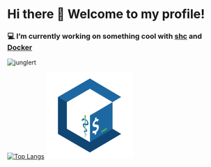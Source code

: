 # Hi there 👋 Welcome to my profile!
### :computer: I’m currently working on something cool with [shc](https://github.com/ServerHealthCheck/shc) and [Docker](https://docker.com/)
<p align="left"> <img src="https://komarev.com/ghpvc/?username=junglert&label=Profile%20views&color=0e9bb4&style=flat" alt="junglert" /></p>

[![Top Langs](https://github-readme-stats.vercel.app/api/top-langs/?username=junglert&theme=slateorange&layout=compact)](https://github.com/anuraghazra/github-readme-stats)
<a href="https://github.com/ServerHealthCheck/shc"><img src="https://raw.githubusercontent.com/ServerHealthCheck/shc/master/media/shc_logo.png" width="200" height="200">
<!--
**junglert/junglert** is a ✨ _special_ ✨ repository because its `README.md` (this file) appears on your GitHub profile.

Here are some ideas to get you started:

- 🔭 I’m currently working on ...
- 🌱 I’m currently learning ...
- 👯 I’m looking to collaborate on ...
- 🤔 I’m looking for help with ...
- 💬 Ask me about ...
- 📫 How to reach me: ...
- 😄 Pronouns: ...
- ⚡ Fun fact: ...
-->
